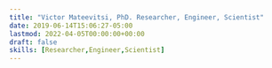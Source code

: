 ```yaml
---
title: "Victor Mateevitsi, PhD. Researcher, Engineer, Scientist"
date: 2019-06-14T15:06:27-05:00
lastmod: 2022-04-05T00:00:00+00:00
draft: false
skills: [Researcher,Engineer,Scientist]
---
```

